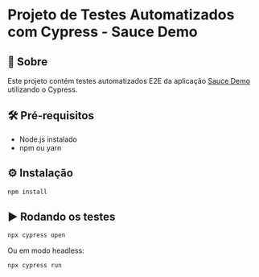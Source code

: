 # Projeto de Testes Automatizados com Cypress - Sauce Demo

## 📌 Sobre
Este projeto contém testes automatizados E2E da aplicação [Sauce Demo](https://www.saucedemo.com/) utilizando o Cypress.

## 🛠 Pré-requisitos
- Node.js instalado
- npm ou yarn

## ⚙️ Instalação

```bash
npm install
```

## ▶️ Rodando os testes

```bash
npx cypress open
```

Ou em modo headless:

```bash
npx cypress run
```
